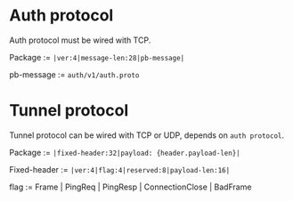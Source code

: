 
# Auth protocol

Auth protocol must be wired with TCP.

Package := `|ver:4|message-len:28|pb-message|`

pb-message := `auth/v1/auth.proto`


# Tunnel protocol

Tunnel protocol can be wired with TCP or UDP, depends on `auth protocol`.

Package := `|fixed-header:32|payload: {header.payload-len}|`

Fixed-header := `|ver:4|flag:4|reserved:8|payload-len:16|`

flag := Frame |
        PingReq |
        PingResp |
        ConnectionClose |
        BadFrame


